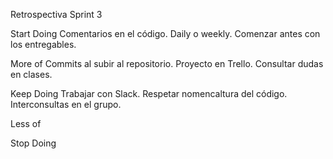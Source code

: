 Retrospectiva Sprint 3

Start Doing
Comentarios en el código.
Daily o weekly.
Comenzar antes con los entregables.


More of
Commits al subir al repositorio.
Proyecto en Trello.
Consultar dudas en clases.



Keep Doing
Trabajar con Slack.
Respetar nomencaltura del código.
Interconsultas en el grupo.


Less of




Stop Doing





